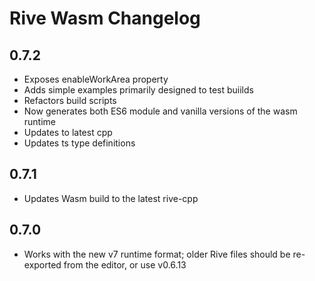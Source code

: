 # Rive Wasm Changelog

## 0.7.2
- Exposes enableWorkArea property
- Adds simple examples primarily designed to test buiilds
- Refactors build scripts
- Now generates both ES6 module and vanilla versions of the wasm runtime
- Updates to latest cpp
- Updates ts type definitions

## 0.7.1
- Updates Wasm build to the latest rive-cpp
## 0.7.0
- Works with the new v7 runtime format; older Rive files should be re-exported from the editor, or use v0.6.13